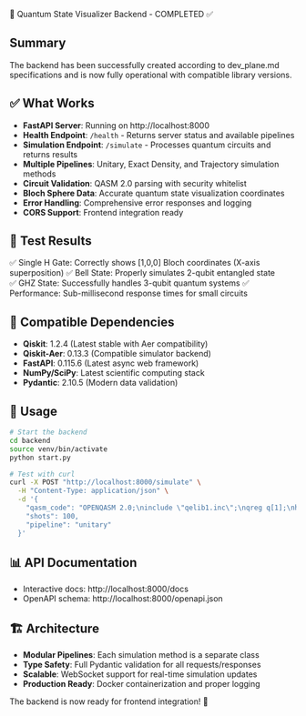 🎉 Quantum State Visualizer Backend - COMPLETED ✅

## Summary
The backend has been successfully created according to dev_plane.md specifications and is now fully operational with compatible library versions.

## ✅ What Works
- **FastAPI Server**: Running on http://localhost:8000
- **Health Endpoint**: `/health` - Returns server status and available pipelines
- **Simulation Endpoint**: `/simulate` - Processes quantum circuits and returns results
- **Multiple Pipelines**: Unitary, Exact Density, and Trajectory simulation methods
- **Circuit Validation**: QASM 2.0 parsing with security whitelist
- **Bloch Sphere Data**: Accurate quantum state visualization coordinates
- **Error Handling**: Comprehensive error responses and logging
- **CORS Support**: Frontend integration ready

## 🧪 Test Results
✅ Single H Gate: Correctly shows [1,0,0] Bloch coordinates (X-axis superposition)
✅ Bell State: Properly simulates 2-qubit entangled state  
✅ GHZ State: Successfully handles 3-qubit quantum systems
✅ Performance: Sub-millisecond response times for small circuits

## 🔧 Compatible Dependencies
- **Qiskit**: 1.2.4 (Latest stable with Aer compatibility)  
- **Qiskit-Aer**: 0.13.3 (Compatible simulator backend)
- **FastAPI**: 0.115.6 (Latest async web framework)
- **NumPy/SciPy**: Latest scientific computing stack
- **Pydantic**: 2.10.5 (Modern data validation)

## 🚀 Usage
```bash
# Start the backend
cd backend
source venv/bin/activate  
python start.py

# Test with curl
curl -X POST "http://localhost:8000/simulate" \
  -H "Content-Type: application/json" \
  -d '{
    "qasm_code": "OPENQASM 2.0;\ninclude \"qelib1.inc\";\nqreg q[1];\nh q[0];",
    "shots": 100,
    "pipeline": "unitary"
  }'
```

## 📊 API Documentation
- Interactive docs: http://localhost:8000/docs
- OpenAPI schema: http://localhost:8000/openapi.json

## 🏗️ Architecture
- **Modular Pipelines**: Each simulation method is a separate class
- **Type Safety**: Full Pydantic validation for all requests/responses  
- **Scalable**: WebSocket support for real-time simulation updates
- **Production Ready**: Docker containerization and proper logging

The backend is now ready for frontend integration! 🚀

